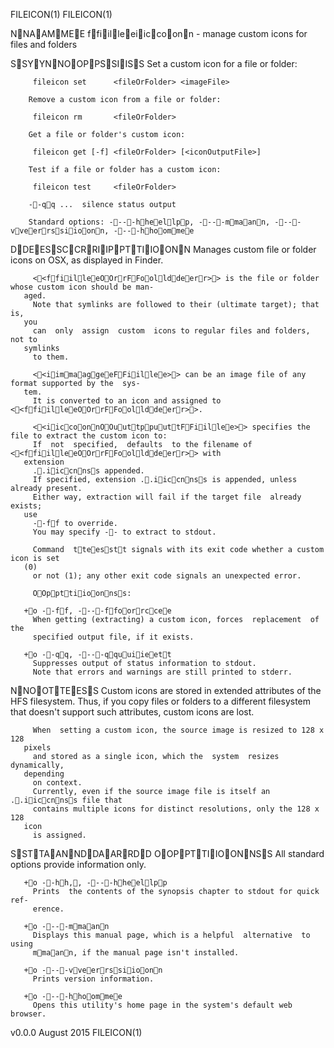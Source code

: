 FILEICON(1)                                                        FILEICON(1)



NNAAMMEE
       ffiilleeiiccoonn - manage custom icons for files and folders

SSYYNNOOPPSSIISS
        Set a custom icon for a file or folder:

         fileicon set      <fileOrFolder> <imageFile>

        Remove a custom icon from a file or folder:

         fileicon rm       <fileOrFolder>

        Get a file or folder's custom icon:

         fileicon get [-f] <fileOrFolder> [<iconOutputFile>]

        Test if a file or folder has a custom icon:

         fileicon test     <fileOrFolder>

        --qq ...  silence status output

        Standard options: ----hheellpp, ----mmaann, ----vveerrssiioonn, ----hhoommee

DDEESSCCRRIIPPTTIIOONN
         Manages custom file or folder icons on OSX, as displayed in Finder.

         <<ffiilleeOOrrFFoollddeerr>> is the file or folder whose custom icon should be man-
       aged.
         Note that symlinks are followed to their (ultimate target); that  is,
       you
         can  only  assign  custom  icons to regular files and folders, not to
       symlinks
         to them.

         <<iimmaaggeeFFiillee>> can be an image file of any format supported by the  sys-
       tem.
         It is converted to an icon and assigned to <<ffiilleeOOrrFFoollddeerr>>.

         <<iiccoonnOOuuttppuuttFFiillee>> specifies the file to extract the custom icon to:
         If  not  specified,  defaults  to the filename of <<ffiilleeOOrrFFoollddeerr>> with
       extension
         ..iiccnnss appended.
         If specified, extension ..iiccnnss is appended, unless already present.
         Either way, extraction will fail if the target file  already  exists;
       use
         --ff to override.
         You may specify -- to extract to stdout.

         Command  tteesstt signals with its exit code whether a custom icon is set
       (0)
         or not (1); any other exit code signals an unexpected error.

         OOppttiioonnss:

       +o --ff, ----ffoorrccee
         When getting (extracting) a custom icon, forces  replacement  of  the
         specified output file, if it exists.

       +o --qq, ----qquuiieett
         Suppresses output of status information to stdout.
         Note that errors and warnings are still printed to stderr.


NNOOTTEESS
         Custom icons are stored in extended attributes of the HFS filesystem.
         Thus, if you copy files or folders to  a  different  filesystem  that
       doesn't
         support such attributes, custom icons are lost.

         When  setting a custom icon, the source image is resized to 128 x 128
       pixels
         and stored as a single icon, which the  system  resizes  dynamically,
       depending
         on context.
         Currently, even if the source image file is itself an ..iiccnnss file that
         contains multiple icons for distinct resolutions, only the 128 x  128
       icon
         is assigned.

SSTTAANNDDAARRDD OOPPTTIIOONNSS
         All standard options provide information only.

       +o --hh,, ----hheellpp
         Prints  the contents of the synopsis chapter to stdout for quick ref-
         erence.

       +o ----mmaann
         Displays this manual page, which is a helpful  alternative  to  using
         mmaann, if the manual page isn't installed.

       +o ----vveerrssiioonn
         Prints version information.

       +o ----hhoommee
         Opens this utility's home page in the system's default web browser.





v0.0.0                            August 2015                      FILEICON(1)
